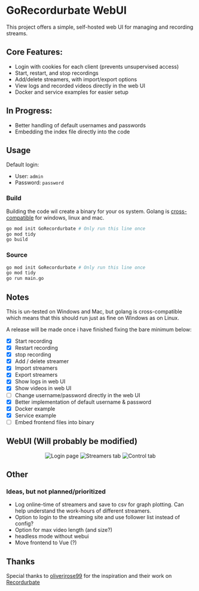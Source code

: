 # GoRecordurbate WebUI
This project offers a simple, self-hosted web UI for managing and recording streams.

## Core Features:
- Login with cookies for each client (prevents unsupervised access)
- Start, restart, and stop recordings
- Add/delete streamers, with import/export options
- View logs and recorded videos directly in the web UI
- Docker and service examples for easier setup
## In Progress:
- Better handling of default usernames and passwords
- Embedding the index file directly into the code
  
## Usage
Default login:

- User: `admin`
- Password: `password`

### Build
Building the code wil create a binary for your os system. Golang is [cross-compatible](https://go.dev/wiki/GccgoCrossCompilation) for windows, linux and mac.
```bash
go mod init GoRecordurbate # Only run this line once
go mod tidy
go build
```
### Source
```bash
go mod init GoRecordurbate # Only run this line once
go mod tidy
go run main.go
```

## Notes
This is un-tested on Windows and Mac, but golang is cross-compatible which means that this should run just as fine on Windows as on Linux.

A release will be made once i have finished fixing the bare minimum below:
- [x] Start recording
- [x] Restart recording
- [x] stop recording
- [x] Add / delete streamer
- [x] Import streamers
- [x] Export streamers
- [x] Show logs in web UI
- [x] Show videos in web UI
- [ ] Change username/password directly in the web UI
- [x] Better implementation of default username & password
- [x] Docker example
- [x] Service example
- [ ] Embed frontend files into binary

## WebUI (Will probably be modified)


<p align="center">
  <img src="https://github.com/user-attachments/assets/35e4633b-702b-45f9-9075-a8522a6b334b" alt="Login page"/>
  <img src="https://github.com/user-attachments/assets/6c04598e-d3fe-4630-9bfc-e3c1216d67c5" alt="Streamers tab"/>
  <img src="https://github.com/user-attachments/assets/ab28c113-4c6a-4a07-ba88-05ed6b3a868e" alt="Control tab"/>
</p>

## Other

### Ideas, but not planned/prioritized 
- Log online-time of streamers and save to csv for graph plotting. Can help understand the work-hours of different streamers.
- Option to login to the streaming site and use follower list instead of config?
- Option for max video length (and size?)
- headless mode without webui
- Move frontend to Vue (?)




## Thanks

Special thanks to [oliverjrose99](https://github.com/oliverjrose99) for the inspiration and their work on [Recordurbate](https://github.com/oliverjrose99/Recordurbate)
